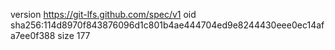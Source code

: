 version https://git-lfs.github.com/spec/v1
oid sha256:114d8970f843876096d1c801b4ae444704ed9e8244430eee0ec14afa7ee0f388
size 177
